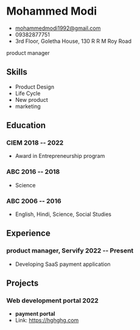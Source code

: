# Mohammed Modi

- <mohammedmodi1992@gmail.com>
- 09382877751
- 3rd Floor, Goletha House, 130 R R M Roy Road

product manager


## Skills
  - Product Design
  - Life Cycle
  - New product
  - marketing


## Education

### <span>CIEM</span> <span>2018 -- 2022</span>

  - Award in Entrepreneurship program

### <span>ABC</span> <span>2016 -- 2018</span>

  - Science

### <span>ABC</span> <span>2006 -- 2016</span>

  - English, Hindi, Science, Social Studies


## Experience

### <span>product manager, Servify</span> <span>2022 -- Present</span>

  - Developing SaaS payment application


## Projects

### <span>Web development portal</span> <span>2022</span>

  - <strong>payment portal</strong>
  - Link: https://hghghg.com

